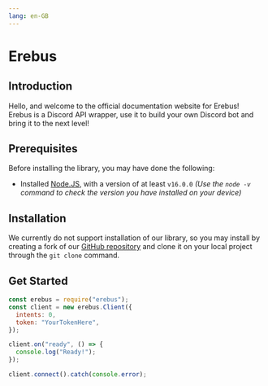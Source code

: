 ```yaml
---
lang: en-GB
---
```


<html style="scroll-behavior: smooth;">

# Erebus

## Introduction

Hello, and welcome to the official documentation website for Erebus! Erebus is a Discord API wrapper, use it to build your own Discord bot and bring it to the next level!

## Prerequisites

Before installing the library, you may have done the following:

- Installed [Node.JS](https://nodejs.org/en/download/), with a version of at least `v16.0.0` _(Use the `node -v` command to check the version you have installed on your device)_

## Installation

We currently do not support installation of our library, so you may install by creating a fork of our [GitHub repository](https://github.com/ATN-Development/erebus) and clone it on your local project through the `git clone` command.

## Get Started

```javascript
const erebus = require("erebus");
const client = new erebus.Client({
  intents: 0,
  token: "YourTokenHere",
});

client.on("ready", () => {
  console.log("Ready!");
});

client.connect().catch(console.error);
```
